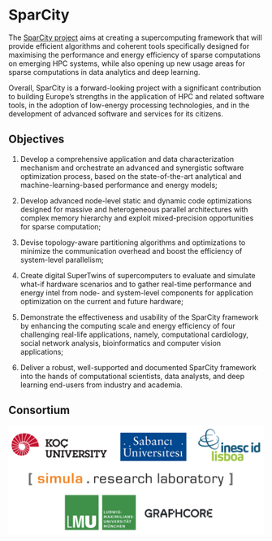 # SparCity

The [SparCity project](http://sparcity.eu/ "The SparCity project web-page") aims at creating a supercomputing framework that will provide efficient algorithms and coherent tools specifically designed for maximising the performance and energy efficiency of sparse computations on emerging HPC systems, while also opening up new usage areas for sparse computations in data analytics and deep learning.

Overall, SparCity is a forward-looking project with a significant contribution to building Europe’s strengths in the application of HPC and related software tools, in the adoption of low-energy processing technologies, and in the development of advanced software and services for its citizens.

## Objectives

1. Develop a comprehensive application and data characterization mechanism and orchestrate an advanced and synergistic software optimization process, based on the state-of-the-art analytical and machine-learning-based performance and energy models;

2. Develop advanced node-level static and dynamic code optimizations designed for massive and heterogeneous parallel architectures with complex memory hierarchy and exploit mixed-precision opportunities for sparse computation;

3. Devise topology-aware partitioning algorithms and optimizations to minimize the communication overhead and boost the efficiency of system-level parallelism;

4. Create digital SuperTwins of supercomputers to evaluate and simulate what-if hardware scenarios and to gather real-time performance and energy intel from node- and system-level components for application optimization on the current and future hardware;

5. Demonstrate the effectiveness and usability of the SparCity framework by enhancing the computing scale and energy efficiency of four challenging real-life applications, namely, computational cardiology, social network analysis, bioinformatics and computer vision applications;

6. Deliver a robust, well-supported and documented SparCity framework into the hands of computational scientists, data analysts, and deep learning end-users from industry and academia.

## Consortium

![SparCity Project Consortium](consortium_logos.png)
